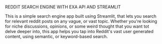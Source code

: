 REDDIT SEARCH ENGINE WITH EXA API AND STREAMLIT

This is a simple search engine app built using Streamlit, that lets you search for relevant reddit posts on any vague, or vast topic. 
Whether you're looking for niche discussions, opinions, or some weird thought that you want tot delve deeper into, this app helps you tap into Reddit's vast user generated content, 
using semantic, or keyword-based search.
